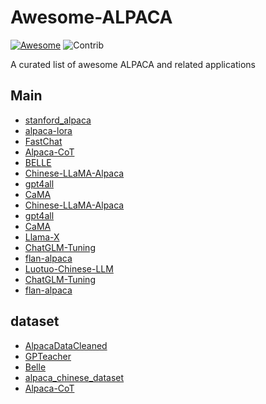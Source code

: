 # Awesome-ALPACA

[![Awesome](https://cdn.rawgit.com/sindresorhus/awesome/d7305f38d29fed78fa85652e3a63e154dd8e8829/media/badge.svg)](https://github.com/sindresorhus/awesome)
<img src="https://img.shields.io/badge/Contributions-Welcome-278ea5" alt="Contrib"/> 

A curated list of awesome ALPACA and related applications


<a name="main" />

## Main

+ [stanford_alpaca](https://github.com/tatsu-lab/stanford_alpaca.git) 
+ [alpaca-lora](https://github.com/tloen/alpaca-lora) 
+ [FastChat](https://github.com/lm-sys/FastChat) 
+ [Alpaca-CoT](https://github.com/PhoebusSi/Alpaca-CoT) 
+ [BELLE](https://github.com/LianjiaTech/BELLE) 
+ [Chinese-LLaMA-Alpaca](https://github.com/ymcui/Chinese-LLaMA-Alpaca) 
+ [gpt4all](https://github.com/nomic-ai/gpt4all) 
+ [CaMA](https://github.com/zjunlp/CaMA) 
+ [Chinese-LLaMA-Alpaca](https://github.com/ymcui/Chinese-LLaMA-Alpaca) 
+ [gpt4all](https://github.com/nomic-ai/gpt4all) 
+ [CaMA](https://github.com/zjunlp/CaMA) 
+ [Llama-X](https://github.com/AetherCortex/Llama-X) 
+ [ChatGLM-Tuning](https://github.com/mymusise/ChatGLM-Tuning) 
+ [flan-alpaca](https://github.com/declare-lab/flan-alpaca) 
+ [Luotuo-Chinese-LLM](https://github.com/LC1332/Luotuo-Chinese-LLM) 
+ [ChatGLM-Tuning](https://github.com/mymusise/ChatGLM-Tuning) 
+ [flan-alpaca](https://github.com/declare-lab/flan-alpaca) 
  

<a name="dataset" />

## dataset

+ [AlpacaDataCleaned](https://github.com/gururise/AlpacaDataCleaned) 
+ [GPTeacher](https://github.com/teknium1/GPTeacher) 
+ [Belle](https://huggingface.co/BelleGroup) 
+ [alpaca_chinese_dataset](https://github.com/hikariming/alpaca_chinese_dataset) 
+ [Alpaca-CoT](https://huggingface.co/datasets/QingyiSi/Alpaca-CoT) 




